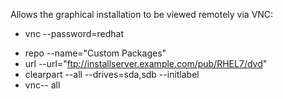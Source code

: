 Allows the graphical installation to be viewed remotely via VNC:
+ vnc --password=redhat
* repo --name="Custom Packages"
* url --url="ftp://installserver.example.com/pub/RHEL7/dvd"
* clearpart --all --drives=sda,sdb --initlabel
* vnc-- all
